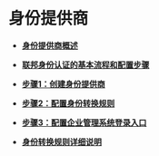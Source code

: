 # 身份提供商<a name="iam_08_0000"></a>

-   **[身份提供商概述](身份提供商概述.md)**  

-   **[联邦身份认证的基本流程和配置步骤](联邦身份认证的基本流程和配置步骤.md)**  

-   **[步骤1：创建身份提供商](步骤1-创建身份提供商.md)**  

-   **[步骤2：配置身份转换规则](步骤2-配置身份转换规则.md)**  

-   **[步骤3：配置企业管理系统登录入口](步骤3-配置企业管理系统登录入口.md)**  

-   **[身份转换规则详细说明](身份转换规则详细说明.md)**  


